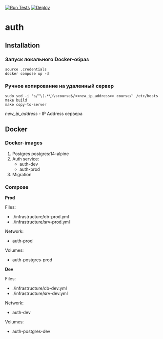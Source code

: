[![Run Tests](https://github.com/mixdjoker/auth/actions/workflows/auth.yaml/badge.svg)](https://github.com/mixdjoker/auth/actions/workflows/auth.yaml)
[![Deploy](https://github.com/mixdjoker/auth/actions/workflows/deploy.yaml/badge.svg)](https://github.com/mixdjoker/auth/actions/workflows/deploy.yaml)

# auth

## Installation

### Запуск локального Docker-образ

```shall
source .credentials
docker compose up -d
```

### Ручное копирование на удаленный сервер

```shell
sudo sed -i 's/^\(.*\)\scourse$/<<new_ip_address>> course/' /etc/hosts
make build
make copy-to-server
```

*new_ip_address* - IP Address сервера

## Docker

### Docker-images

1. Postgres postgres:14-alpine
2. Auth service:
    - auth-dev
    - auth-prod
3. Migration

### Compose

**Prod**

Files:
- ./infrastructure/db-prod.yml
- ./infrastructure/srv-prod.yml

Network:
- auth-prod

Volumes:
- auth-postgres-prod

**Dev**

Files:
- ./infrastructure/db-dev.yml
- ./infrastructure/srv-dev.yml

Network:
- auth-dev

Volumes:
- auth-postgres-dev
